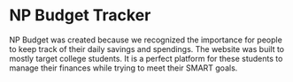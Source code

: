# NP Budget Tracker

NP Budget was created because we recognized the importance for people to keep track of their daily savings and spendings. The website was built to mostly target college students. It is a perfect platform for these students to manage their finances while trying to meet their SMART goals.

